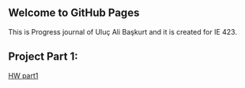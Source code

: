 ## Welcome to GitHub Pages

This is Progress journal of Uluç Ali Başkurt and it is created for IE 423.

## Project Part 1:

[HW part1](https://bu-ie-423.github.io/fall-23-uluc77/IE%20423%20Project%20Part%201%20Final.html)

